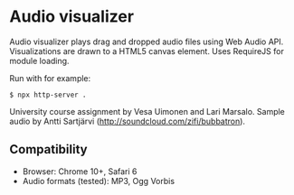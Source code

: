 # Audio visualizer

Audio visualizer plays drag and dropped audio files using Web Audio API. Visualizations are drawn to a HTML5 canvas element. Uses RequireJS for module loading.

Run with for example:

```
$ npx http-server .
```

University course assignment by Vesa Uimonen and Lari Marsalo. Sample audio by Antti Sartjärvi (http://soundcloud.com/zifi/bubbatron).

## Compatibility

- Browser: Chrome 10+, Safari 6
- Audio formats (tested): MP3, Ogg Vorbis
